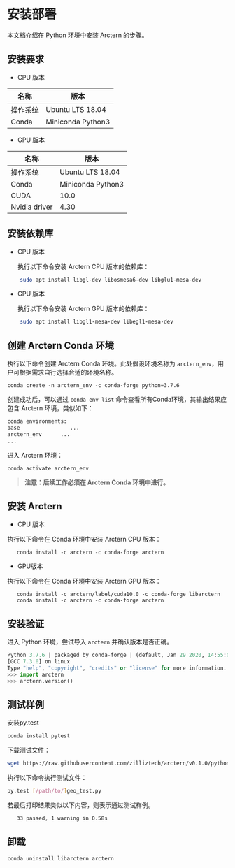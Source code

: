 # 安装部署

本文档介绍在 Python 环境中安装 Arctern 的步骤。

## 安装要求

* CPU 版本

|  名称    |   版本     |
| ---------- | ------------ |
| 操作系统 |Ubuntu LTS 18.04|
| Conda  | Miniconda Python3  |

* GPU 版本

|  名称    |   版本     |
| ---------- | ------------ |
| 操作系统 |Ubuntu LTS 18.04|
| Conda | Miniconda Python3  |
|CUDA|10.0|
|Nvidia driver|4.30|

## 安装依赖库

* CPU 版本

  执行以下命令安装 Arctern CPU 版本的依赖库：
```bash
    sudo apt install libgl-dev libosmesa6-dev libglu1-mesa-dev
```

* GPU 版本

  执行以下命令安装 Arctern GPU 版本的依赖库：
```bash
    sudo apt install libgl1-mesa-dev libegl1-mesa-dev
```

## 创建 Arctern Conda 环境

执行以下命令创建 Arctern Conda 环境。此处假设环境名称为 `arctern_env`，用户可根据需求自行选择合适的环境名称。

`conda create -n arctern_env -c conda-forge python=3.7.6`

创建成功后，可以通过 `conda env list` 命令查看所有Conda环境，其输出结果应包含 Arctern 环境，类似如下：
  
  ```bash
  conda environments:
  base                ...
  arctern_env      ...
  ...
  ```

 进入 Arctern 环境：

  `conda activate arctern_env`

> **注意：后续工作必须在 Arctern Conda 环境中进行。**

## 安装 Arctern

* CPU 版本
  
执行以下命令在 Conda 环境中安装 Arctern CPU 版本：

```shell
   conda install -c arctern -c conda-forge arctern
```

* GPU版本
  
执行以下命令在 Conda 环境中安装 Arctern GPU 版本：

```shell
   conda install -c arctern/label/cuda10.0 -c conda-forge libarctern 
   conda install -c arctern -c conda-forge arctern
```

## 安装验证

进入 Python 环境，尝试导入 `arctern` 并确认版本是否正确。

```python
Python 3.7.6 | packaged by conda-forge | (default, Jan 29 2020, 14:55:04)
[GCC 7.3.0] on linux
Type "help", "copyright", "credits" or "license" for more information.
>>> import arctern
>>> arctern.version()
```

## 测试样例

安装py.test
```bash
conda install pytest
```

下载测试文件：
```bash
wget https://raw.githubusercontent.com/zilliztech/arctern/v0.1.0/python/tests/geo/geo_test.py
```

执行以下命令执行测试文件：
```bash
py.test [/path/to/]geo_test.py
```

若最后打印结果类似以下内容，则表示通过测试样例。
```bash
   33 passed, 1 warning in 0.58s
```

## 卸载

```shell
conda uninstall libarctern arctern
```
